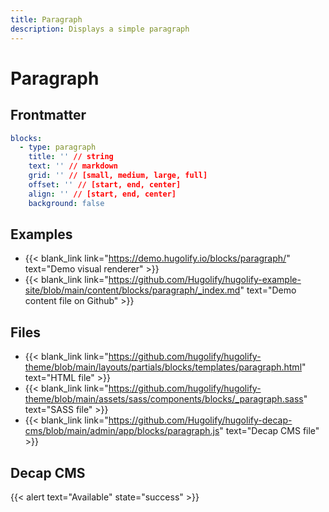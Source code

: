 ```yaml
---
title: Paragraph
description: Displays a simple paragraph
---
```


# Paragraph

## Frontmatter

```yml
blocks:
  - type: paragraph
    title: '' // string
    text: '' // markdown
    grid: '' // [small, medium, large, full]
    offset: '' // [start, end, center]
    align: '' // [start, end, center]
    background: false
```

## Examples

- {{< blank_link link="https://demo.hugolify.io/blocks/paragraph/" text="Demo visual renderer" >}}
- {{< blank_link link="https://github.com/Hugolify/hugolify-example-site/blob/main/content/blocks/paragraph/_index.md" text="Demo content file on Github" >}}

## Files

- {{< blank_link link="https://github.com/hugolify/hugolify-theme/blob/main/layouts/partials/blocks/templates/paragraph.html" text="HTML file" >}}
- {{< blank_link link="https://github.com/hugolify/hugolify-theme/blob/main/assets/sass/components/blocks/_paragraph.sass" text="SASS file" >}}
- {{< blank_link link="https://github.com/Hugolify/hugolify-decap-cms/blob/main/admin/app/blocks/paragraph.js" text="Decap CMS file" >}}

## Decap CMS

{{< alert text="Available" state="success" >}}
